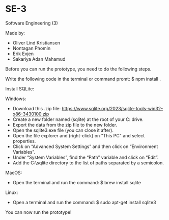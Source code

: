 # SE-3
Software Engineering (3)

Made by:
 - Oliver Lind Kristiansen
 - Nontagan Phomin
 - Erik Evjen
 - Sakariya Adan Mahamud

Before you can run the prototype, you need to do the following steps.

Write the following code in the terminal or command promt:
    $ npm install .


Install SQLite:

  Windows:
   - Download this .zip file: https://www.sqlite.org/2023/sqlite-tools-win32-x86-3430100.zip
   - Create a new folder named (sqlite) at the root of your C: drive.
   - Export the data from the zip file to the new folder.
   - Open the sqlite3.exe file (you can close it after).
   - Open the file explorer and (right-click) on "This PC" and select properties.
   - Click on “Advanced System Settings” and then click on “Environment Variables”.
   - Under “System Variables”, find the “Path” variable and click on “Edit”.
   - Add the C:\sqlite directory to the list of paths separated by a semicolon.

  MacOS:
   - Open the terminal and run the command:
       $ brew install sqlite

  Linux:
   - Open a terminal and run the command:
       $ sudo apt-get install sqlite3


You can now run the prototype!
